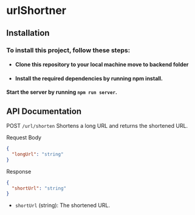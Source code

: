 # urlShortner

## Installation

### To install this project, follow these steps:

- #### Clone this repository to your local machine move to backend folder
- #### Install the required dependencies by running npm install.

#### Start the server by running `npm run server`.

## API Documentation

POST `/url/shorten`
Shortens a long URL and returns the shortened URL.

Request Body

```json
{
  "longUrl": "string"
}
```

Response

```json
{
  "shortUrl": "string"
}
```

- `shortUrl` (string): The shortened URL.
